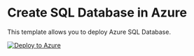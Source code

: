 # Create SQL Database in Azure

This template allows you to deploy Azure SQL Database.

[![Deploy to Azure](https://aka.ms/deploytoazurebutton)](https://portal.azure.com/#create/Microsoft.Template/uri/https%3A%2F%2Fraw.githubusercontent.com%2Fkohei3110%2FCreate-SQL-Database%2Fmaster%2Fazure-templates%2Fsql-database.json)
